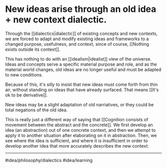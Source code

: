 # New ideas arise through an old idea + new context dialectic.
Through the [[dialectics|dialectic]] of existing concepts and new contexts, we are forced to adapt and modify existing ideas and frameworks to a changed purpose, usefulness, and context, since  of course, [[Nothing exists outside its context]]. 

This has nothing to do with an [[idealism|idealist]] view of the universe. Ideas and concepts serve a specific material purpose and role, and as the material world changes, old ideas are no longer useful and must be adapted to new conditions.

Because of this, it's silly to insist that new ideas must come forth from thin air, without standing on ideas that have already surfaced. That means [[It's ok to be derivative]]. 

New ideas may be a slight adaptation of old narriatives, or they could be total negations of the old idea. 

This is really just a different way of saying that [[Cognition consists of movement between the abstract and the concrete]]. We first develop an idea (an abstraction) out of one concrete context, and then we attempt to apply it to another situation after elaborating on it in abstraction. Then, we see where the idea is sufficient, and where it is insufficient in order to develop another idea that more accurately describes the new context. 

---
#idea/philosophy/dialectics 
#idea/learning 

